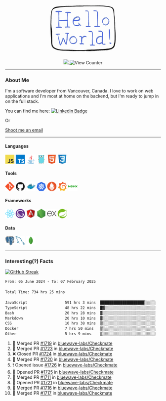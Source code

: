 <div align="center">
    <img src="./img/hello_world.webp" height="200px" width="">
    <div>
        <a href="https://www.linkedin.com/in/ajhollid">
            <img src="https://img.shields.io/badge/LinkedIn-blue"/>
        </a>
        <img src="https://komarev.com/ghpvc/?username=ajhollid&color=yellow" alt="View Counter">
    </div>
</div>

---

### About Me

I'm a software developer from Vancouver, Canada. I love to work on web applications and I'm most at home on the backend, but I'm ready to jump in on the full stack.

You can find me here: [![Linkedin Badge](https://img.shields.io/badge/-ajhollid-blue?style=flat&logo=Linkedin&logoColor=white)](https://www.linkedin.com/in/ajhollid)

Or

[Shoot me an email](mailto:ajhollid@gmail.com)

---

#### Languages

<div>
    <img src="./img/devicons/javascript-original.svg" width=30 height=30 alt="JavaScript">
    <img src="/img/devicons/typescript-original.svg" width=30 height=30 alt="TypeScript">
    <img src="./img/devicons/java-original.svg" width=30 height=30 alt="Java">
    <img src="./img/devicons/go-original.svg" width=30 height=30 alt="Golang">
    <img src="./img/devicons/html5-original.svg" width=30 height=30 alt="HTML 5">
    <img src="./img/devicons/css3-original.svg" width=30 height=30 alt="CSS 3">
</div>

#### Tools

<div>
    <img src="./img/devicons/git-original.svg" width=30 height=30 alt="Git">
    <img src="./img/devicons/github-original.svg" width=30 height=30 alt="Github">
    <img src="./img/devicons/docker-original.svg" width=30 
    height=30 alt="Docker">
    <img src="./img/devicons/kubernetes-original.svg" width=30 height=30 alt="K8">
    <img src="./img/devicons/prometheus-original.svg" width=30 height=30 alt="Prometheus">
    <img src="./img/devicons/grafana-original.svg" width=30 height=30 alt="Grafana">
    <img src="./img/devicons/nginx-original.svg" width=30 height=30 alt="Nginx">
</div>

#### Frameworks

<div>
    <img src="./img/devicons/react-original.svg" width=30 height=30 alt="React">
    <img src="./img/devicons/gatsby-original.svg" width=30 height=30 alt="Gatsby">
    <img src="./img/devicons/angularjs-original.svg" width=30 height=30 alt="AngularJS">
    <img src="./img/devicons/nodejs-original.svg" width=30 height=30 alt="NodeJS">
    <img src="./img/devicons/express-original.svg" width=30 height=30 alt="Express">
    <img src="./img/devicons/spring-original.svg" width=30 height=30 alt="Spring">
</div>

#### Data

<div>
    <img src="./img/devicons/postgresql-original.svg" width=30 height=30 alt="Postgresql">
    <img src="./img/devicons/mysql-original.svg" width=30 height=30 alt="Mysql">
    <img src="./img/devicons/mongodb-original.svg" width=30 height=30 alt="MongoDB">
</div>

---

### Interesting(?) Facts

[![GitHub Streak](http://github-readme-streak-stats.herokuapp.com?user=ajhollid)](https://git.io/streak-stats)

 <!--START_SECTION:waka-->

```txt
From: 05 June 2024 - To: 07 February 2025

Total Time: 734 hrs 25 mins

JavaScript                 591 hrs 3 mins  ████████████████████░░░░░   79.92 %
TypeScript                 48 hrs 22 mins  █▓░░░░░░░░░░░░░░░░░░░░░░░   06.54 %
Bash                       20 hrs 28 mins  ▓░░░░░░░░░░░░░░░░░░░░░░░░   02.77 %
Markdown                   20 hrs 10 mins  ▓░░░░░░░░░░░░░░░░░░░░░░░░   02.73 %
CSS                        10 hrs 38 mins  ▒░░░░░░░░░░░░░░░░░░░░░░░░   01.44 %
Docker                     7 hrs 50 mins   ▒░░░░░░░░░░░░░░░░░░░░░░░░   01.06 %
Other                      5 hrs 9 mins    ▒░░░░░░░░░░░░░░░░░░░░░░░░   00.70 %
```

<!--END_SECTION:waka-->


<!--START_SECTION:activity-->
1. 🎉 Merged PR [#1719](https://github.com/bluewave-labs/Checkmate/pull/1719) in [bluewave-labs/Checkmate](https://github.com/bluewave-labs/Checkmate)
2. 🎉 Merged PR [#1723](https://github.com/bluewave-labs/Checkmate/pull/1723) in [bluewave-labs/Checkmate](https://github.com/bluewave-labs/Checkmate)
3. ❌ Closed PR [#1724](https://github.com/bluewave-labs/Checkmate/pull/1724) in [bluewave-labs/Checkmate](https://github.com/bluewave-labs/Checkmate)
4. 🎉 Merged PR [#1720](https://github.com/bluewave-labs/Checkmate/pull/1720) in [bluewave-labs/Checkmate](https://github.com/bluewave-labs/Checkmate)
5. ❗ Opened issue [#1726](https://github.com/bluewave-labs/Checkmate/issues/1726) in [bluewave-labs/Checkmate](https://github.com/bluewave-labs/Checkmate)
6. 💪 Opened PR [#1725](https://github.com/bluewave-labs/Checkmate/pull/1725) in [bluewave-labs/Checkmate](https://github.com/bluewave-labs/Checkmate)
7. 🎉 Merged PR [#1711](https://github.com/bluewave-labs/Checkmate/pull/1711) in [bluewave-labs/Checkmate](https://github.com/bluewave-labs/Checkmate)
8. 💪 Opened PR [#1721](https://github.com/bluewave-labs/Checkmate/pull/1721) in [bluewave-labs/Checkmate](https://github.com/bluewave-labs/Checkmate)
9. 🎉 Merged PR [#1716](https://github.com/bluewave-labs/Checkmate/pull/1716) in [bluewave-labs/Checkmate](https://github.com/bluewave-labs/Checkmate)
10. 🎉 Merged PR [#1717](https://github.com/bluewave-labs/Checkmate/pull/1717) in [bluewave-labs/Checkmate](https://github.com/bluewave-labs/Checkmate)
<!--END_SECTION:activity-->
